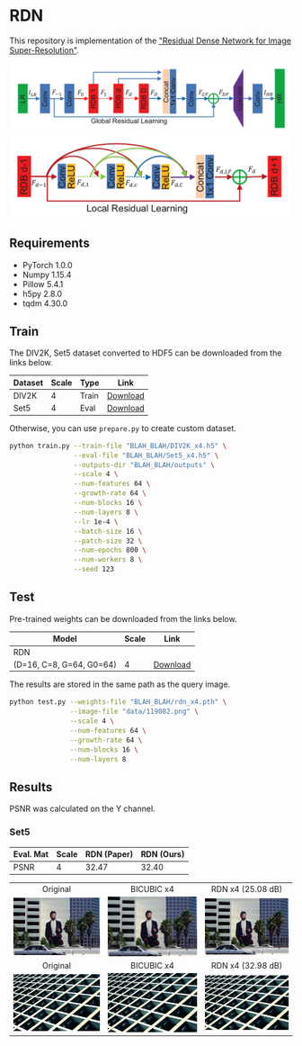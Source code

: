 # RDN

This repository is implementation of the ["Residual Dense Network for Image Super-Resolution"](https://arxiv.org/abs/1802.08797).

<center><img src="./thumbnails/fig1.png"></center>
<center><img src="./thumbnails/fig2.png"></center>

## Requirements

- PyTorch 1.0.0
- Numpy 1.15.4
- Pillow 5.4.1
- h5py 2.8.0
- tqdm 4.30.0

## Train

The DIV2K, Set5 dataset converted to HDF5 can be downloaded from the links below.

| Dataset | Scale | Type | Link |
|---------|-------|------|------|
| DIV2K | 4 | Train | [Download](https://www.dropbox.com/s/ie4a6t7f9n5lgco/DIV2K_x4.h5?dl=0) |
| Set5 | 4 | Eval | [Download](https://www.dropbox.com/s/rtu89xyatbb71qv/Set5_x4.h5?dl=0) |

Otherwise, you can use `prepare.py` to create custom dataset.

```bash
python train.py --train-file "BLAH_BLAH/DIV2K_x4.h5" \
                --eval-file "BLAH_BLAH/Set5_x4.h5" \
                --outputs-dir "BLAH_BLAH/outputs" \
                --scale 4 \
                --num-features 64 \
                --growth-rate 64 \
                --num-blocks 16 \
                --num-layers 8 \
                --lr 1e-4 \
                --batch-size 16 \
                --patch-size 32 \
                --num-epochs 800 \
                --num-workers 8 \
                --seed 123                
```

## Test

Pre-trained weights can be downloaded from the links below.

| Model | Scale | Link |
|-------|-------|------|
| RDN
(D=16, C=8, G=64, G0=64) | 4 | [Download](https://www.dropbox.com/s/yphiyivb1v7jya2/rdn_x4.pth?dl=0) |

The results are stored in the same path as the query image.

```bash
python test.py --weights-file "BLAH_BLAH/rdn_x4.pth" \
               --image-file "data/119082.png" \
               --scale 4 \
               --num-features 64 \
               --growth-rate 64 \
               --num-blocks 16 \
               --num-layers 8

```

## Results

PSNR was calculated on the Y channel.

### Set5

| Eval. Mat | Scale | RDN (Paper) | RDN (Ours) |
|-----------|-------|-------|-----------------|
| PSNR | 4 | 32.47 | 32.40 |

<table>
    <tr>
        <td><center>Original</center></td>
        <td><center>BICUBIC x4</center></td>
        <td><center>RDN x4 (25.08 dB)</center></td>
    </tr>
    <tr>
    	<td>
    		<center><img src="./data/119082.png""></center>
    	</td>
    	<td>
    		<center><img src="./data/119082_bicubic_x4.png"></center>
    	</td>
    	<td>
    		<center><img src="./data/119082_rdn_x4.png"></center>
    	</td>
    </tr>
    <tr>
        <td><center>Original</center></td>
        <td><center>BICUBIC x4</center></td>
        <td><center>RDN x4 (32.98 dB)</center></td>
    </tr>
    <tr>
    	<td>
    		<center><img src="./data/img_043.png""></center>
    	</td>
    	<td>
    		<center><img src="./data/img_043_bicubic_x4.png"></center>
    	</td>
    	<td>
    		<center><img src="./data/img_043_rdn_x4.png"></center>
    	</td>
    </tr>      
</table>
